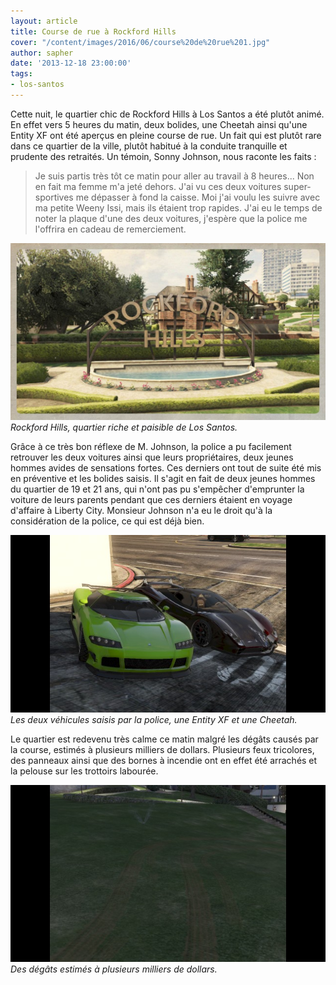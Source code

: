 ```yaml
---
layout: article
title: Course de rue à Rockford Hills
cover: "/content/images/2016/06/course%20de%20rue%201.jpg"
author: sapher
date: '2013-12-18 23:00:00'
tags:
- los-santos
---
```


Cette nuit, le quartier chic de Rockford Hills à Los Santos a été plutôt animé. En effet vers 5 heures du matin, deux bolides, une Cheetah ainsi qu'une Entity XF ont été aperçus en pleine course de rue. Un fait qui est plutôt rare dans ce quartier de la ville, plutôt habitué à la conduite tranquille et prudente des retraités. Un témoin, Sonny Johnson, nous raconte les faits :

> Je suis partis très tôt ce matin pour aller au travail à 8 heures... Non en fait ma femme m'a jeté dehors. J'ai vu ces deux voitures super-sportives me dépasser à fond la caisse. Moi j'ai voulu les suivre avec ma petite Weeny Issi, mais ils étaient trop rapides. J'ai eu le temps de noter la plaque d'une des deux voitures, j'espère que la police me l'offrira en cadeau de remerciement.

![Rockford Hills, quartier riche et paisible de Los Santos.](/content/images/2016/06/Neighborhood-rockford-hills.jpg)
_Rockford Hills, quartier riche et paisible de Los Santos._

Grâce à ce très bon réflexe de M. Johnson, la police a pu facilement retrouver les deux voitures ainsi que leurs propriétaires, deux jeunes hommes avides de sensations fortes. Ces derniers ont tout de suite été mis en préventive et les bolides saisis. Il s'agit en fait de deux jeunes hommes du quartier de 19 et 21 ans, qui n'ont pas pu s'empêcher d'emprunter la voiture de leurs parents pendant que ces derniers étaient en voyage d'affaire à Liberty City. Monsieur Johnson n'a eu le droit qu'à la considération de la police, ce qui est déjà bien.

![Les deux véhicules saisis par la police, une Entity XF et une Cheetah.](/content/images/2016/06/course%20de%20rue%201_0.jpg)
_Les deux véhicules saisis par la police, une Entity XF et une Cheetah._

Le quartier est redevenu très calme ce matin malgré les dégâts causés par la course, estimés à plusieurs milliers de dollars. Plusieurs feux tricolores, des panneaux ainsi que des bornes à incendie ont en effet été arrachés et la pelouse sur les trottoirs labourée.

![Des dégâts estimés à plusieurs milliers de dollars.](/content/images/2016/06/Course%20de%20rue%202.jpg)
_Des dégâts estimés à plusieurs milliers de dollars._